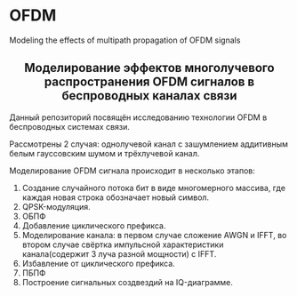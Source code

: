 # OFDM
Modeling the effects of multipath propagation of OFDM signals
<h2 align="center">Моделирование эффектов многолучевого распространения OFDM сигналов в беспроводных каналах связи</h2>
<p>Данный репозиторий посвящён исследованию технологии OFDM в беспроводных системах связи.</p>
<p>Рассмотрены 2 случая: однолучевой канал с зашумлением аддитивным белым гауссовским шумом и трёхлучевой канал.</p>
<p>Моделирование OFDM сигнала происходит в несколько этапов:</p>
<ol>
<li>Создание случайного потока бит в виде многомерного массива, где каждая новая строка обозначает новый символ.</li>
<li>QPSK-модуляция.</li>
<li>ОБПФ</li>
<li>Добавление циклического префикса.</li>
<li>Моделирование канала: в первом случае сложение AWGN и IFFT, во втором случае свёртка импульсной характеристики канала(содержит 3 луча разной мощности) с IFFT.</li>
<li>Избавление от циклического префикса.</li>
<li>ПБПФ</li>
<li>Построение сигнальных создвездий на IQ-диаграмме.</li>
</ol>
